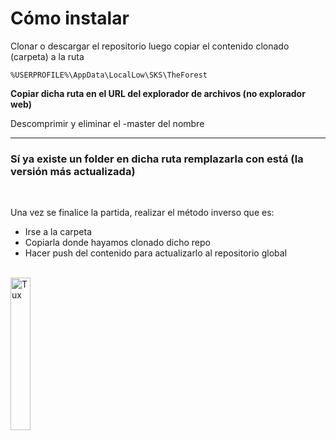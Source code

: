 # Cómo instalar

Clonar o descargar el repositorio luego copiar el contenido clonado (carpeta) a la ruta

`%USERPROFILE%\AppData\LocalLow\SKS\TheForest`

**Copiar dicha ruta en el URL del explorador de archivos (no explorador web)**

Descomprimir y eliminar el -master del nombre

---

### Sí ya existe un folder en dicha ruta remplazarla con está (la versión más actualizada)

<br>

Una vez se finalice la partida, realizar el método inverso que es:
- Irse a la carpeta
- Copiarla donde hayamos clonado dicho repo
- Hacer push del contenido para actualizarlo al repositorio global

<br>
<img src="https://cdn.pixabay.com/photo/2012/04/26/19/47/penguin-42936_960_720.png" alt="Tux" width="25%" height="25%">
